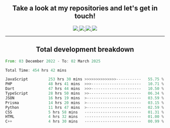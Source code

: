 <h2 align="center">
  Take a look at my repositories and let's get in touch!
</h2>
<p align="center">
  <a href="https://www.instagram.com/rayhanarkan?igsh=MXM3dHhmMTZ3ZWVsaA==">
    <img src="https://img.icons8.com/material-outlined/30/689d6a/instagram.png"/>
  </a>
  <a href="https://www.linkedin.com/in/rayhanarkan/">
    <img src="https://img.icons8.com/material-outlined/30/689d6a/linkedin.png"/>
  </a>
  <a href="">
    <img src="https://img.icons8.com/material-outlined/30/689d6a/geography.png"/>
  </a>
  <a href="mailto:rayhanarkan30@gmail.com">
    <img src="https://img.icons8.com/material-outlined/30/689d6a/email.png"/>
  </a>
</p>

---

<h2 align="center">Total development breakdown</h2>

<p align="center">
<!--START_SECTION:waka-->

```rust
From: 03 December 2022 - To: 02 March 2025

Total Time: 454 hrs 42 mins

JavaScript         253 hrs 30 mins >>>>>>>>>>>>>>-----------   55.75 %
PHP                48 hrs 41 mins  >>>----------------------   10.71 %
Dart               47 hrs 44 mins  >>>----------------------   10.50 %
TypeScript         28 hrs 50 mins  >>-----------------------   06.34 %
JSON               16 hrs 19 mins  >------------------------   03.59 %
Prisma             14 hrs 20 mins  >------------------------   03.15 %
Python             11 hrs 47 mins  >------------------------   02.59 %
CSS                5 hrs 58 mins   -------------------------   01.31 %
HTML               4 hrs 32 mins   -------------------------   01.00 %
C++                4 hrs 30 mins   -------------------------   00.99 %
```

<!--END_SECTION:waka-->
</p>
